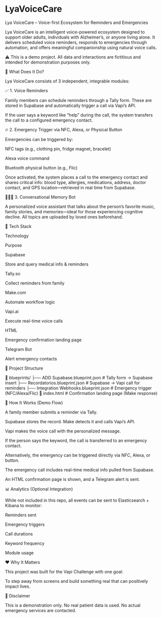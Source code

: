 # LyaVoiceCare


Lya VoiceCare – Voice-first Ecosystem for Reminders and Emergencies

Lya VoiceCare is an intelligent voice-powered ecosystem designed to support older adults, individuals with Alzheimer’s, or anyone living alone. It delivers scheduled voice reminders, responds to emergencies through automation, and offers meaningful companionship using natural voice calls.

⚠️ This is a demo project. All data and interactions are fictitious and intended for demonstration purposes only.

🧠 What Does It Do?

Lya VoiceCare consists of 3 independent, integrable modules:

✅ 1. Voice Reminders

Family members can schedule reminders through a Tally form. These are stored in Supabase and automatically trigger a call via Vapi’s API.

If the user says a keyword like “help” during the call, the system transfers the call to a configured emergency contact.

🔥 2. Emergency Trigger via NFC, Alexa, or Physical Button

Emergencies can be triggered by:

NFC tags (e.g., clothing pin, fridge magnet, bracelet)

Alexa voice command

Bluetooth physical button (e.g., Flic)

Once activated, the system places a call to the emergency contact and shares critical info: blood type, allergies, medications, address, doctor contact, and GPS location—retrieved in real time from Supabase.

🧑‍🤝‍🧑 3. Conversational Memory Bot

A personalized voice assistant that talks about the person’s favorite music, family stories, and memories—ideal for those experiencing cognitive decline. All topics are uploaded by loved ones beforehand.

🧰 Tech Stack

Technology

Purpose

Supabase

Store and query medical info & reminders

Tally.so

Collect reminders from family

Make.com

Automate workflow logic

Vapi.ai

Execute real-time voice calls

HTML

Emergency confirmation landing page

Telegram Bot

Alert emergency contacts

📁 Project Structure

📁 blueprints/
├── ADD Supabase.blueprint.json     # Tally form → Supabase insert
├── Recordatorios.blueprint.json   # Supabase → Vapi call for reminders
├── Integration Webhooks.blueprint.json # Emergency trigger (NFC/Alexa/Flic)
📄 index.html                       # Confirmation landing page (Make response)

🚀 How It Works (Demo Flow)

A family member submits a reminder via Tally.

Supabase stores the record. Make detects it and calls Vapi’s API.

Vapi makes the voice call with the personalized message.

If the person says the keyword, the call is transferred to an emergency contact.

Alternatively, the emergency can be triggered directly via NFC, Alexa, or button.

The emergency call includes real-time medical info pulled from Supabase.

An HTML confirmation page is shown, and a Telegram alert is sent.

📊 Analytics (Optional Integration)

While not included in this repo, all events can be sent to Elasticsearch + Kibana to monitor:

Reminders sent

Emergency triggers

Call durations

Keyword frequency

Module usage

❤️ Why It Matters

This project was built for the Vapi Challenge with one goal:

To step away from screens and build something real that can positively impact lives.

📌 Disclaimer

This is a demonstration only. No real patient data is used. No actual emergency services are contacted.

